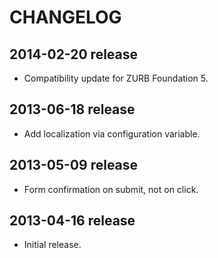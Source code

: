 # CHANGELOG

## 2014-02-20 release

* Compatibility update for ZURB Foundation 5.

## 2013-06-18 release

* Add localization via configuration variable.

## 2013-05-09 release

* Form confirmation on submit, not on click.

## 2013-04-16 release

* Initial release.
